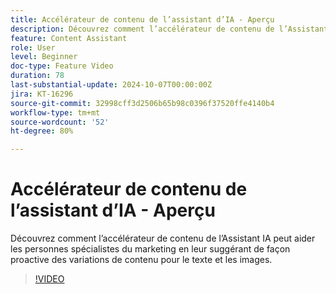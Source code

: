 ```yaml
---
title: Accélérateur de contenu de l’assistant d’IA - Aperçu
description: Découvrez comment l’accélérateur de contenu de l’Assistant IA peut aider les personnes spécialistes du marketing en leur suggérant de façon proactive des variations de contenu pour le texte et les images.
feature: Content Assistant
role: User
level: Beginner
doc-type: Feature Video
duration: 78
last-substantial-update: 2024-10-07T00:00:00Z
jira: KT-16296
source-git-commit: 32998cff3d2506b65b98c0396f37520ffe4140b4
workflow-type: tm+mt
source-wordcount: '52'
ht-degree: 80%

---
```



# Accélérateur de contenu de l’assistant d’IA - Aperçu

Découvrez comment l’accélérateur de contenu de l’Assistant IA peut aider les personnes spécialistes du marketing en leur suggérant de façon proactive des variations de contenu pour le texte et les images.

>[!VIDEO](https://video.tv.adobe.com/v/3432772/?learn=on)
